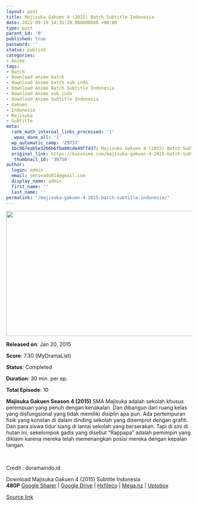 ```yaml
---
layout: post
title: Majisuka Gakuen 4 (2015) Batch Subtitle Indonesia
date: 2022-09-19 14:35:28.000000000 +00:00
type: post
parent_id: '0'
published: true
password: ''
status: publish
categories:
- Anime
tags:
- Batch
- Download anime batch
- download anime batch sub indo
- Download Anime Batch Subtitle Indonesia
- Download Anime sub indo
- Download Anime Subtitle Indonesia
- Gakuen
- Indonesia
- Majisuka
- Subtitle
meta:
  rank_math_internal_links_processed: '1'
  _wpas_done_all: '1'
  wp_automatic_camp: '29737'
  1bc867eab5e3266b6fba80cde49ff437: Majisuka Gakuen 4 (2015) Batch Subtitle Indonesia
  original_link: https://kusonime.com/majisuka-gakuen-4-2015-batch-subtitle-indonesia/
  _thumbnail_id: '30758'
author:
  login: admin
  email: senseads014@gmail.com
  display_name: admin
  first_name: ''
  last_name: ''
permalink: "/majisuka-gakuen-4-2015-batch-subtitle-indonesia/"
---
```

<p><img width="604" height="340" src="{{ site.baseurl }}/assets/2022/09/Majisuka-Gakuen-4-2015-604x340.jpg" class="attachment-thumb-large size-thumb-large wp-post-image" alt="" loading="lazy" title="Majisuka Gakuen 4 (2015) Batch Subtitle Indonesia" srcset="https://kusonime.com/wp-content/uploads/2021/03/Majisuka-Gakuen-4-2015-604x340.jpg 604w, https://kusonime.com/wp-content/uploads/2021/03/Majisuka-Gakuen-4-2015-300x169.jpg 300w, https://kusonime.com/wp-content/uploads/2021/03/Majisuka-Gakuen-4-2015-768x432.jpg 768w, https://kusonime.com/wp-content/uploads/2021/03/Majisuka-Gakuen-4-2015-520x293.jpg 520w, https://kusonime.com/wp-content/uploads/2021/03/Majisuka-Gakuen-4-2015.jpg 1000w" sizes="(max-width: 604px) 100vw, 604px" />
<p><b>Released on</b>: Jan 20, 2015</p>
<p>
<p><b>Score</b>: 7.30 (MyDramaList)</p>
<p>
<p><b>Status</b>: Completed</p>
<p>
<p><b>Duration</b>: 30 min. per ep.</p>
<p>
<p><b>Total Episode</b>: 10</p>
<p>
<p><strong>Majisuka Gakuen Season 4 (2015) </strong>SMA Majisuka adalah sekolah khusus perempuan yang penuh dengan kenakalan. Dan dibangun dari ruang kelas yang disfungsional yang tidak memiliki disiplin apa pun. Ada pertempuran fisik yang konstan di dalam dinding sekolah yang disemprot dengan grafiti. Dan para siswa tidur siang di lantai sekolah yang berserakan. Tapi di sini di hutan ini, sekelompok gadis yang disebut “Rappapa” adalah pemimpin yang diklaim karena mereka telah memenangkan posisi mereka dengan kepalan tangan.</p>
<p>
<p> </p>
<p>
<p>Credit : doramaindo.id</p>
<p>
<div class="smokeddl">
<div class="smokettl">Download Majisuka Gakuen 4 (2015) Subtitle Indonesia</div>
<div class="smokeurl"><strong>480P</strong> <a href="https://acefile.co/f/39163744/kusonime-majisuka-gakuen-s4-rar" target="_blank" rel="noopener">Google Sharer</a> | <a href="https://drive.google.com/uc?export=download&amp;id=1f_4bMhBMrU4XkTYGz0KRTl2PXgHXfs7S" target="_blank" rel="noopener">Google Drive</a> | <a href="https://hxfile.co/8gelrsrlmpgr" target="_blank" rel="noopener">Hxfileco</a> | <a href="https://mega.nz/file/nsBilL5B#IUhNCjG9wdgdyxORRJls96MXwOGtiCpvUA10iMXw7ug" target="_blank" rel="noopener">Mega.nz</a> | <a href="https://uptobox.com/4s43tig3ces2" target="_blank" rel="noopener">Uptobox</a></div>
</div>
<p><a href="https://kusonime.com/majisuka-gakuen-4-2015-batch-subtitle-indonesia/">Source link </a></p>
